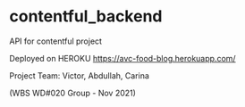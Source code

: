 # contentful_backend

API for contentful project

Deployed on HEROKU https://avc-food-blog.herokuapp.com/

Project Team:
Victor, Abdullah, Carina

(WBS WD#020 Group - Nov 2021)

